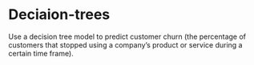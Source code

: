 # Deciaion-trees
Use a decision tree model to predict customer churn (the percentage of customers that stopped using a company’s product or service during a certain time frame).
